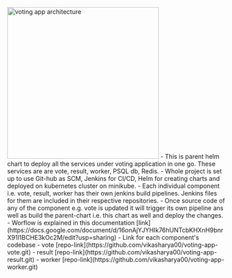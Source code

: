 <img src="https://bday2021.play-with-docker.com/images/voting-app/architecture.png" width="350" alt="voting app architecture"/>
- This is parent helm chart to deploy all the services under voting application in one go. These services are are vote, result, worker, PSQL db, Redis.
- Whole project is set up to use Git-hub as SCM, Jenkins for CI/CD, Helm for creating charts and deployed on kubernetes cluster on minikube.
- Each individual component i.e. vote, result, worker has their own jenkins build pipelines. Jenkins files for them are included in their respective repositories.
- Once source code of any of the component e.g. vote is updated it will trigger its own pipeline ans well as build the parent-chart i.e. this chart as well and deploy the changes. 
- Worflow is explained in this documentation [link](https://docs.google.com/document/d/16onAjYJYHIk76hUNTcbKHXnH9bnrX91l1BCHE3kOc2M/edit?usp=sharing)
- Link for each component's codebase
    - vote [repo-link](https://github.com/vikasharya00/voting-app-vote.git)
    - result [repo-link](https://github.com/vikasharya00/voting-app-result.git)
    - worker [repo-link](https://github.com/vikasharya00/voting-app-worker.git)
